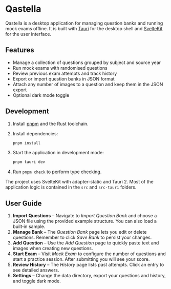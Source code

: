 # Qastella

Qastella is a desktop application for managing question banks and running mock exams offline. It is built with [Tauri](https://tauri.app/) for the desktop shell and [SvelteKit](https://kit.svelte.dev/) for the user interface.

## Features

- Manage a collection of questions grouped by subject and source year
- Run mock exams with randomised questions
- Review previous exam attempts and track history
- Export or import question banks in JSON format
- Attach any number of images to a question and keep them in the JSON export
- Optional dark mode toggle

## Development

1. Install [pnpm](https://pnpm.io/) and the Rust toolchain.
2. Install dependencies:

   ```bash
   pnpm install
   ```

3. Start the application in development mode:

   ```bash
   pnpm tauri dev
   ```

4. Run `pnpm check` to perform type checking.

The project uses SvelteKit with adapter-static and Tauri 2. Most of the application logic is contained in the `src` and `src-tauri` folders.

## User Guide

1. **Import Questions** – Navigate to *Import Question Bank* and choose a JSON file using the provided example structure. You can also load a built‑in sample.
2. **Manage Bank** – The *Question Bank* page lets you edit or delete questions. Remember to click *Save Bank* to persist your changes.
3. **Add Question** – Use the *Add Question* page to quickly paste text and images when creating new questions.
4. **Start Exam** – Visit *Mock Exam* to configure the number of questions and start a practice session. After submitting you will see your score.
5. **Review History** – The *History* page lists past attempts. Click an entry to see detailed answers.
6. **Settings** – Change the data directory, export your questions and history, and toggle dark mode.
